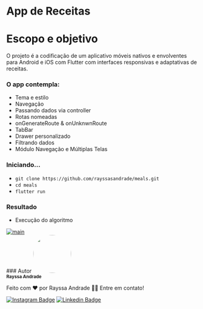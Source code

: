 # App de Receitas

# Escopo e objetivo

O projeto é a codificação de um aplicativo móveis nativos e envolventes para Android e iOS com Flutter com interfaces responsivas e adaptativas de receitas.
### O app contempla:
- Tema e estilo
- Navegação 
- Passando dados via controller
- Rotas nomeadas
- onGenerateRoute & onUnknwnRoute
- TabBar
- Drawer personalizado
- Filtrando dados
- Módulo Navegação e Múltiplas Telas

### Iniciando...

- `git clone https://github.com/rayssasandrade/meals.git`
- `cd meals`
- `flutter run`

### Resultado

- Execução do algoritmo 

<div style="display: flex">
<a href="#"><img src="https://i.ibb.co/7QsN5SM/main.png" alt="main"></a>
</div>
### Autor

<a href="#">
 <img style="border-radius: 50%;" src="https://media-exp1.licdn.com/dms/image/C4D03AQGc_Ovg7ftTrw/profile-displayphoto-shrink_800_800/0/1600526654859?e=1643241600&v=beta&t=k16wL6TdDuM4mXYy2s1TjJUmq5pTqgA5bOllODvQSBs" width="100px;" alt=""/>
<br />
<sub><b>Rayssa Andrade</b></sub></a>

Feito com ❤️ por Rayssa Andrade 👋🏽 Entre em contato!

[![Instagram Badge](https://img.shields.io/badge/Instagram-E4405F?style=for-the-badge&logo=instagram&logoColor=white)](https://www.instagram.com/rayssa_s.andrade)
[![Linkedin Badge](https://img.shields.io/badge/LinkedIn-0077B5?style=for-the-badge&logo=linkedin&logoColor=white)](https://www.linkedin.com/in/rayssa-andrade-7785041a3)
